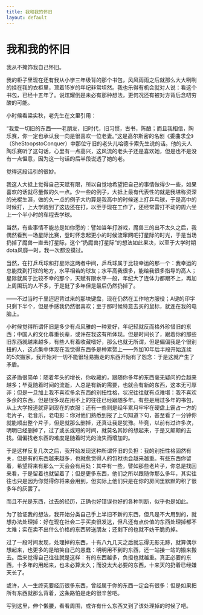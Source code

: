 ```yaml
---
title: 我和我的怀旧
layout: default
---
```


# 我和我的怀旧

我从不掩饰我自己怀旧。

我的柜子里现在还有我从小学三年级背的那个书包，风风雨雨之后就那么大大咧咧的挂在我的衣柜里，顶着15岁的年纪非常坦然。我也乐得有机会就对人说：看这个书包，已经十五年了。说炫耀倒是未必有那种想法，更何况还有被对方背后念叨穷酸的可能。

小时候看梁实秋，老先生在文里引用：

“我爱一切旧的东西——老朋友，旧时代，旧习惯，古书，陈酿；而且我相信，陶乐赛，你一定也承认我一向是很喜欢一位老妻。”这是高尔斯密的名剧《委曲求全》（SheStoopstoConquer）中那位守旧的老头儿哈德卡索先生说的话。他的夫人陶乐赛听了这句话，心里有一点高兴，这风流的老头子还是喜欢她，但是也不是没有一点愠意，因为这一句话的后半段说透了她的老。

觉得这段话引的很妙。

我这人大抵上觉得自己天赋有限，所以自觉地希望把自己的事情做得少一些，如果喜欢的话就尽量做的久一点。少一些的例子，大抵上最有代表性的就是我堪称资深的光棍生涯，做的久一点的例子大约算是我高中的时候迷上打乒乓球，于是高中的时候打，上大学跑到了这边还在打，以至于现在工作了，还经常雷打不动的周六坐上一个半小时的车程去学球。

当然，有些事情不能总是如你愿的：譬如当年打游戏，魔兽三的出不太久之后，我偶然看到一场星际比赛，登时怀念起更小的时候流窜网吧打星际的时光，于是当场扔掉了魔兽一直去打星际，这个“扔魔兽打星际”的想法如此果决，以至于大学时期dota风靡一时，我一次都没摸过。

当然，在打乒乓球和打星际这两者中间，乒乓球属于比较幸运的那一个：我幸运的总能找到打球的地方，水平相若的球友；水平高我很多，能给我很多指导的高人；星际就属于比较不幸的那个，天赋有限水平一般，年纪大了连体力都跟不上，再加上周围玩的人不多，于是挺了多年但是最后仍然扔掉了。

——不过当时千里迢迢背过来的那块键盘，现在仍然在工作地方服役；A键的印字只剩下半个，但是手感我仍然很喜欢；至于那时候特意去买的鼠标，就连在我的电脑上。



小时候觉得所谓怀旧是多少有点风雅的一种爱好，年纪轻就反而格外珍惜旧的东西；中国人的文化尊重长辈，或许在我这有所体现。但是时间长了，跟着你的那些旧东西就越来越多，有些人有着收藏嗜好，那么也就无所谓，但是偏偏我是个很别扭的人，这点集中体现在我觉得东西多是种累赘上——外加10年后半段开始连续的5次搬家，我开始对一切不能很轻易搬走的东西开始有了怨念：于是这就产生了矛盾。

这矛盾很简单：随着年头的增长，你收藏的，跟随你多年的东西毫无疑问的会越来越多；毕竟随着时间的流逝，人总是有新的需要，也就会有新的东西，这本无可厚非；但是一旦加上我不喜欢多余东西的别扭性格，状况往往就有点难堪：我不喜欢多余的东西，但是很多现在用不上的往往已经跟随多年。有些是用过多年的书包，从上大学报道就穿到现在的衣服；还有一些则是经年累月牢牢在硬盘上霸占一方的老片子，老音乐，老电影：你对他们熟悉到报了上句知道下句，甚至看了一分钟你就能顺出整个片子，但是就那么删掉，还真让我是犹豫。毕竟，以前有过许多次，明明已经删掉了，过了或长或短的时间，就莫名其妙的想起来，于是又颠颠的去找。偏偏找老东西的难度是随着时光的流失而增加的。

于是这样反复几次之后，我开始发现这种所谓怀旧的负担：我的别扭性格固然有关，但是有的东西越来越多，也就愈觉得人的包袱也会越来越重。有些东西你留着，希望将来有那么一天会会有用处：其中有一些，譬如那些老片子，你总是找回来看，于是留着也就留着了；但是更多东西，他们之所以跟随你那么多年，其实往往也只是因为你觉得你将来会用到，但实际上他们只是在你的房间里默默的积了很多年的灰罢了。

而且不光是东西，过去的经历，正确也好错误也好的各种判断，似乎也是如此。

为了验证我的想法，我开始分类自己手上半旧不新的东西，但凡是不大用到的，就想办法处理掉：好在现在社会二手买卖很发达，但凡还有点价值的东西处理掉都不太难；实在卖不出什么价格的东西转送朋友；还剩下的也就不妨干脆扔掉。

过了一段时间发现，处理掉的东西，十有八九几天之后就忘得无影无踪，就算偶尔想起来，也更多的是暗笑自己的愚蠢：明明用不到的东西，还一站接一站的搬来搬去。后来觉得自己往往就是这样：有的东西越多，负担也就越重。真正必要的东西，十多年的用起来，也未必算太久；而没太大必要的东西，十来天的扔着已经嫌天长了。



或许，人一生终究要经历很多东西，曾经属于你的东西一定会有很多：但是如果把所有东西就那么背着，这条路怕是走的很辛苦吧。

写到这里，伸个懒腰，看看周围，或许有什么东西又到了该处理掉的时候了吧。